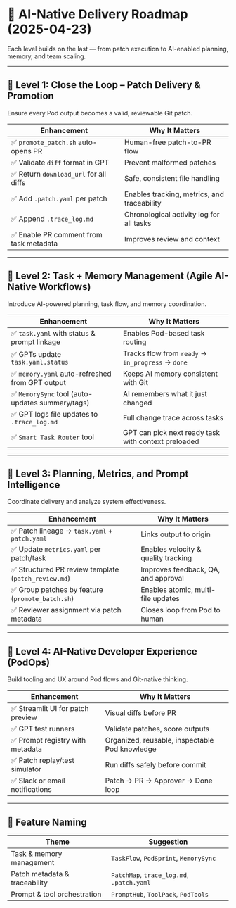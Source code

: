 # 🚀 AI-Native Delivery Roadmap (2025-04-23)

Each level builds on the last — from patch execution to AI-enabled planning, memory, and team scaling.

---

## 🥇 Level 1: Close the Loop – Patch Delivery & Promotion

Ensure every Pod output becomes a valid, reviewable Git patch.

| Enhancement | Why It Matters |
|-------------|----------------|
✅ `promote_patch.sh` auto-opens PR | Human-free patch-to-PR flow  
✅ Validate `diff` format in GPT | Prevent malformed patches  
✅ Return `download_url` for all diffs | Safe, consistent file handling  
✅ Add `.patch.yaml` per patch | Enables tracking, metrics, and traceability  
✅ Append `.trace_log.md` | Chronological activity log for all tasks  
✅ Enable PR comment from task metadata | Improves review and context  

---

## 🥈 Level 2: Task + Memory Management (Agile AI-Native Workflows)

Introduce AI-powered planning, task flow, and memory coordination.

| Enhancement | Why It Matters |
|-------------|----------------|
✅ `task.yaml` with status & prompt linkage | Enables Pod-based task routing  
✅ GPTs update `task.yaml.status` | Tracks flow from `ready` → `in_progress` → `done`  
✅ `memory.yaml` auto-refreshed from GPT output | Keeps AI memory consistent with Git  
✅ `MemorySync` tool (auto-updates summary/tags) | AI remembers what it just changed  
✅ GPT logs file updates to `.trace_log.md` | Full change trace across tasks  
✅ `Smart Task Router` tool | GPT can pick next ready task with context preloaded  

---

## 🥉 Level 3: Planning, Metrics, and Prompt Intelligence

Coordinate delivery and analyze system effectiveness.

| Enhancement | Why It Matters |
|-------------|----------------|
✅ Patch lineage → `task.yaml` + `patch.yaml` | Links output to origin  
✅ Update `metrics.yaml` per patch/task | Enables velocity & quality tracking  
✅ Structured PR review template (`patch_review.md`) | Improves feedback, QA, and approval  
✅ Group patches by feature (`promote_batch.sh`) | Enables atomic, multi-file updates  
✅ Reviewer assignment via patch metadata | Closes loop from Pod to human  

---

## 🧪 Level 4: AI-Native Developer Experience (PodOps)

Build tooling and UX around Pod flows and Git-native thinking.

| Enhancement | Why It Matters |
|-------------|----------------|
✅ Streamlit UI for patch preview | Visual diffs before PR  
✅ GPT test runners | Validate patches, score outputs  
✅ Prompt registry with metadata | Organized, reusable, inspectable Pod knowledge  
✅ Patch replay/test simulator | Run diffs safely before commit  
✅ Slack or email notifications | Patch → PR → Approver → Done loop  

---

## 🧩 Feature Naming

| Theme | Suggestion |
|-------|------------|
| Task & memory management | `TaskFlow`, `PodSprint`, `MemorySync` |
| Patch metadata & traceability | `PatchMap`, `trace_log.md`, `.patch.yaml` |
| Prompt & tool orchestration | `PromptHub`, `ToolPack`, `PodTools` |
